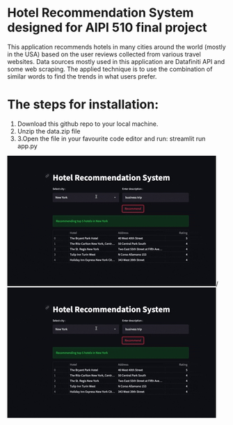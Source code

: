 # Hotel Recommendation System designed for AIPI 510 final project

This application recommends hotels in many cities around the world (mostly in the USA) based on the user reviews collected from various travel websites. Data sources  mostly used in this application are Datafiniti API and some web scraping. The applied technique is to use the combination of similar words to find the trends in what users prefer.

# The steps for installation:

1. Download this github repo to your local machine. 
2. Unzip the data.zip file
3. 3.Open the file in your favourite code editor and run: streamlit run app.py

![Alt text](recommend.gif)/![](recommend.gif)
